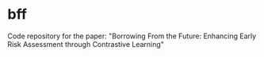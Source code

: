 # bff
Code repository  for the paper: "Borrowing From the Future: Enhancing Early Risk Assessment through Contrastive Learning"
